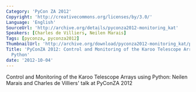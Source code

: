 ```yaml
---
Category: 'PyCon ZA 2012'
Copyright: 'http://creativecommons.org/licenses/by/3.0/'
Language: 'English'
SourceUrl: 'http://archive.org/details/pyconza2012-monitoring_kat'
Speakers: [Charles de Villiers, Neilen Marais]
Tags: [pyconza, pyconza2012]
ThumbnailUrl: 'http://archive.org/download/pyconza2012-monitoring_kat/pyconza2012-monitoring_kat.thumbs/pyconza2012-monitoring_kat_000001.jpg'
Title: 'PyConZA 2012: Control and Monitoring of the Karoo Telescope Arrays using
  Python'
date: '2012-10-04'
---
```

Control and Monitoring of the Karoo Telescope Arrays using Python: Neilen Marais and Charles de Villiers' talk at PyConZA 2012